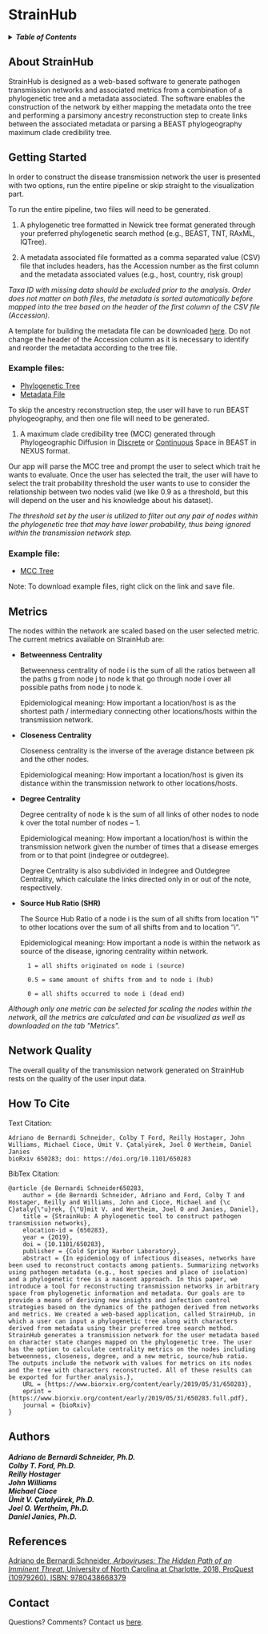 # StrainHub

<details>
<summary><strong><em>Table of Contents</em></strong></summary>

* [About StrainHub](#about-strainhub)
* [Getting Started](#getting-started)
  - [Example Files](#example-files)
* [Network Quality](#network-quality)
* [How To Cite](#how-to-cite)
* [References](#references)
* [Contact](#contact)

</details>

About StrainHub
-----------------

StrainHub is designed as a web-based software to generate pathogen transmission networks and associated metrics from a combination of a phylogenetic tree and a metadata associated. The software enables the construction of the network by either  mapping the metadata onto the tree and performing a parsimony ancestry reconstruction step to create links between the associated metadata or parsing a BEAST phylogeography maximum clade credibility tree.

Getting Started
-----------------

In order to construct the disease transmission network the user is presented with two options, run the entire pipeline or skip straight to the visualization part. 

To run the entire pipeline, two files will need to be generated.

1) A phylogenetic tree formatted in Newick tree format generated through your preferred phylogenetic search method (e.g., BEAST, TNT, RAxML, IQTree).

2) A metadata associated file formatted as a comma separated value (CSV) file that includes headers, has the Accession number as the first column and the metadata associated values (e.g., host, country, risk group) 

_Taxa ID with missing data should be excluded prior to the analysis. Order does not matter on both files, the metadata is sorted automatically before mapped into the tree based on the header of the first column of the CSV file (Accession)._

A template for building the metadata file can be downloaded [here](https://raw.githubusercontent.com/abschneider/StrainHub/master/data/example_metadata.csv). Do not change the header of the Accession column as it is necessary to identify and reorder the metadata according to the tree file.

### Example files:

- [Phylogenetic Tree](https://raw.githubusercontent.com/abschneider/StrainHub/master/data/example_tree.phy)
- [Metadata File](https://raw.githubusercontent.com/abschneider/StrainHub/master/data/example_metadata.csv) 

To skip the ancestry reconstruction step, the user will have to run BEAST phylogeography, and then one file will need to be generated.

1) A maximum clade credibility tree (MCC) generated through Phylogeographic Diffusion in [Discrete](http://beast.community/workshop_discrete_diffusion) or [Continuous](http://beast.community/workshop_continuous_diffusion) Space in BEAST in NEXUS format.

Our app will parse the MCC tree and prompt the user to select which trait he wants to evaluate. Once the user has selected the trait, the user will have to select the trait probability threshold the user wants to use to consider the relationship between two nodes valid (we like 0.9 as a threshold, but this will depend on the user and his knowledge about his dataset).

_The threshold set by the user is utilized to filter out any pair of nodes within the phylogenetic tree that may have lower probability, thus being ignored within the transmission network step._ 

### Example file:

- [MCC Tree](https://raw.githubusercontent.com/abschneider/StrainHub/master/data/batRABV.mcc.tree)

Note: To download example files, right click on the link and save file.

Metrics
-----------------

The nodes within the network are scaled based on the user selected metric. The current metrics available on StrainHub are:

- __Betweenness Centrality__
  
    Betweenness centrality of node i is the sum of all the ratios between all the paths g from node j to node k that go through node i over all possible paths from node j to node k.
  
    Epidemiological meaning: How important a location/host is as the shortest path / intermediary connecting other locations/hosts within the transmission network.

- __Closeness Centrality__
  
    Closeness centrality is the inverse of the average distance between pk and the other nodes.
  
    Epidemiological meaning: How important a location/host is given its distance within the transmission network to other locations/hosts.

- __Degree Centrality__
  
    Degree centrality of node k is the sum of all links of other nodes to node k over the total number of nodes – 1.
  
    Epidemiological meaning: How important a location/host is within the transmission network given the number of times that a disease emerges from or to that point (indegree or outdegree).
  
    Degree Centrality is also subdivided in Indegree and Outdegree Centrality, which calculate the links directed only in or out of the note, respectively.

- __Source Hub Ratio (SHR)__
  
    The Source Hub Ratio of a node i is the sum of all shifts from location “i” to other locations over the sum of all shifts from and to location ”i”.
  
    Epidemiological meaning: How important a node is within the network as source of the disease, ignoring centrality within network.
  
        1 = all shifts originated on node i (source)
      
        0.5 = same amount of shifts from and to node i (hub)
      
        0 = all shifts occurred to node i (dead end)

_Although only one metric can be selected for scaling the nodes within the network, all the metrics are calculated and can be visualized as well as downloaded on the tab "Metrics"._

Network Quality
------------------------

The overall quality of the transmission network generated on StrainHub rests on the quality of the user input data.

How To Cite
------------------------

Text Citation:

```
Adriano de Bernardi Schneider, Colby T Ford, Reilly Hostager, John Williams, Michael Cioce, Ümit V. Çatalyürek, Joel O Wertheim, Daniel Janies
bioRxiv 650283; doi: https://doi.org/10.1101/650283
```

BibTex Citation:

```
@article {de Bernardi Schneider650283,
    author = {de Bernardi Schneider, Adriano and Ford, Colby T and Hostager, Reilly and Williams, John and Cioce, Michael and {\c C}ataly{\"u}rek, {\"U}mit V. and Wertheim, Joel O and Janies, Daniel},
    title = {StrainHub: A phylogenetic tool to construct pathogen transmission networks},
    elocation-id = {650283},
    year = {2019},
    doi = {10.1101/650283},
    publisher = {Cold Spring Harbor Laboratory},
    abstract = {In epidemiology of infectious diseases, networks have been used to reconstruct contacts among patients. Summarizing networks using pathogen metadata (e.g., host species and place of isolation) and a phylogenetic tree is a nascent approach. In this paper, we introduce a tool for reconstructing transmission networks in arbitrary space from phylogenetic information and metadata. Our goals are to provide a means of deriving new insights and infection control strategies based on the dynamics of the pathogen derived from networks and metrics. We created a web-based application, called StrainHub, in which a user can input a phylogenetic tree along with characters derived from metadata using their preferred tree search method. StrainHub generates a transmission network for the user metadata based on character state changes mapped on the phylogenetic tree. The user has the option to calculate centrality metrics on the nodes including betweenness, closeness, degree, and a new metric, source/hub ratio. The outputs include the network with values for metrics on its nodes and the tree with characters reconstructed. All of these results can be exported for further analysis.},
    URL = {https://www.biorxiv.org/content/early/2019/05/31/650283},
    eprint = {https://www.biorxiv.org/content/early/2019/05/31/650283.full.pdf},
    journal = {bioRxiv}
}
```

Authors
------------------------

<h5 align = "left">Adriano de Bernardi Schneider, Ph.D.<br>Colby T. Ford, Ph.D.<br>Reilly Hostager<br>John Williams<br> Michael Cioce<br>Ümit V. Çatalyürek, Ph.D.<br>Joel O. Wertheim, Ph.D.<br>Daniel Janies, Ph.D.</h5>

References
------------------------

[Adriano de Bernardi Schneider, _Arboviruses: The Hidden Path of an Imminent Threat_, University of North Carolina at Charlotte, 2018, ProQuest (10979260). ISBN: 9780438668379](https://pqdtopen.proquest.com/pubnum/10979260.html)

Contact
------------------------

Questions? Comments? Contact us [here](mailto:adebernardischneider@ucsd.edu).
